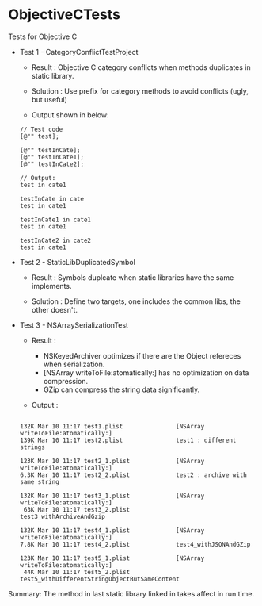 ObjectiveCTests
===============

Tests for Objective C

* Test 1 - CategoryConflictTestProject

	* Result : Objective C category conflicts when methods duplicates in static library.

	* Solution : Use prefix for category methods to avoid conflicts (ugly, but useful)
	
	* Output shown in below:

	```
	// Test code
	[@"" test];
	
	[@"" testInCate];
	[@"" testInCate1];
	[@"" testInCate2];
	  
	// Output:
	test in cate1
	
	testInCate in cate
	test in cate1
	
	testInCate1 in cate1
	test in cate1
	
	testInCate2 in cate2
	test in cate1
	```


* Test 2 - StaticLibDuplicatedSymbol

	* Result : Symbols duplcate when static libraries have the same implements.

	* Solution : Define two targets, one includes the common libs, the other doesn't.


* Test 3 - NSArraySerializationTest

	* Result : 

		* NSKeyedArchiver optimizes if there are the Object refereces when serialization.
		* [NSArray writeToFile:atomatically:] has no optimization on data compression.
		* GZip can compress the string data significantly.
	* Output :
	
	```
	
	132K Mar 10 11:17 test1.plist 				[NSArray writeToFile:atomatically:]
	139K Mar 10 11:17 test2.plist 				test1 : different strings
	
	123K Mar 10 11:17 test2_1.plist 			[NSArray writeToFile:atomatically:]
	6.3K Mar 10 11:17 test2_2.plist 			test2 : archive with same string
	
	132K Mar 10 11:17 test3_1.plist 			[NSArray writeToFile:atomatically:]
	 63K Mar 10 11:17 test3_2.plist 			test3_withArchiveAndGzip
	
	132K Mar 10 11:17 test4_1.plist 			[NSArray writeToFile:atomatically:]
	7.8K Mar 10 11:17 test4_2.plist 			test4_withJSONAndGZip
	
	123K Mar 10 11:17 test5_1.plist 			[NSArray writeToFile:atomatically:]
	 44K Mar 10 11:17 test5_2.plist 			test5_withDifferentStringObjectButSameContent
	
	```
		 
	
	
	
	
	
	
	
	
	
	
	
	
	
	
	

Summary:
The method in last static library linked in takes affect in run time.


